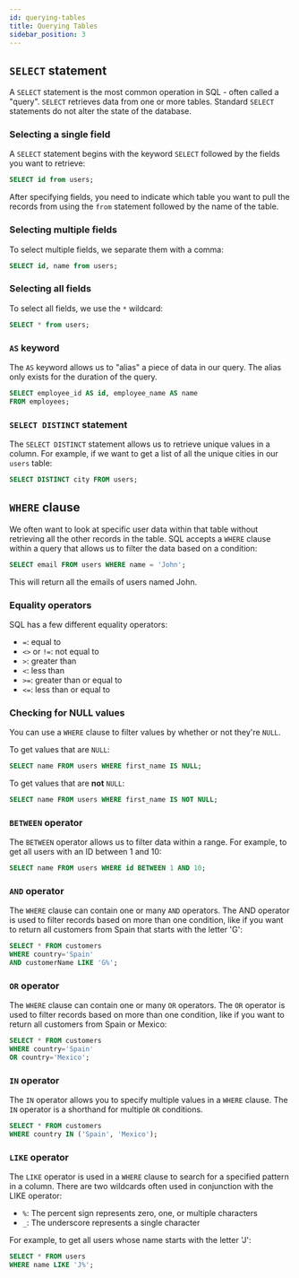 ```yaml
---
id: querying-tables
title: Querying Tables
sidebar_position: 3
---
```


## `SELECT` statement

A `SELECT` statement is the most common operation in SQL - often called a "query". `SELECT` retrieves data from one or more tables. Standard `SELECT` statements do not alter the state of the database.

### Selecting a single field

A `SELECT` statement begins with the keyword `SELECT` followed by the fields you want to retrieve:

```sql
SELECT id from users;
```

After specifying fields, you need to indicate which table you want to pull the records from using the `from` statement followed by the name of the table.

### Selecting multiple fields

To select multiple fields, we separate them with a comma:

```sql
SELECT id, name from users;
```

### Selecting all fields

To select all fields, we use the `*` wildcard:

```sql
SELECT * from users;
```

### `AS` keyword

The `AS` keyword allows us to "alias" a piece of data in our query. The alias only exists for the duration of the query.

```sql
SELECT employee_id AS id, employee_name AS name
FROM employees;
```

### `SELECT DISTINCT` statement

The `SELECT DISTINCT` statement allows us to retrieve unique values in a column. For example, if we want to get a list of all the unique cities in our `users` table:

```sql
SELECT DISTINCT city FROM users;
```

## `WHERE` clause

We often want to look at specific user data within that table without retrieving all the other records in the table. SQL accepts a `WHERE` clause within a query that allows us to filter the data based on a condition:

```sql
SELECT email FROM users WHERE name = 'John';
```

This will return all the emails of users named John.

### Equality operators

SQL has a few different equality operators:

- `=`: equal to
- `<>` or `!=`: not equal to
- `>`: greater than
- `<`: less than
- `>=`: greater than or equal to
- `<=`: less than or equal to

### Checking for NULL values

You can use a `WHERE` clause to filter values by whether or not they're `NULL`.

To get values that are `NULL`:

```sql
SELECT name FROM users WHERE first_name IS NULL;
```

To get values that are **not** `NULL`:

```sql
SELECT name FROM users WHERE first_name IS NOT NULL;
```

### `BETWEEN` operator

The `BETWEEN` operator allows us to filter data within a range. For example, to get all users with an ID between 1 and 10:

```sql
SELECT name FROM users WHERE id BETWEEN 1 AND 10;
```

### `AND` operator

The `WHERE` clause can contain one or many `AND` operators. The AND operator is used to filter records based on more than one condition, like if you want to return all customers from Spain that starts with the letter 'G':

```sql
SELECT * FROM customers
WHERE country='Spain'
AND customerName LIKE 'G%';
```

### `OR` operator

The `WHERE` clause can contain one or many `OR` operators. The `OR` operator is used to filter records based on more than one condition, like if you want to return all customers from Spain or Mexico:

```sql
SELECT * FROM customers
WHERE country='Spain'
OR country='Mexico';
```

### `IN` operator

The `IN` operator allows you to specify multiple values in a `WHERE` clause. The `IN` operator is a shorthand for multiple `OR` conditions.

```sql
SELECT * FROM customers
WHERE country IN ('Spain', 'Mexico');
```

### `LIKE` operator

The `LIKE` operator is used in a `WHERE` clause to search for a specified pattern in a column. There are two wildcards often used in conjunction with the LIKE operator:

- `%`: The percent sign represents zero, one, or multiple characters
- `_`: The underscore represents a single character

For example, to get all users whose name starts with the letter 'J':

```sql
SELECT * FROM users
WHERE name LIKE 'J%';
```
